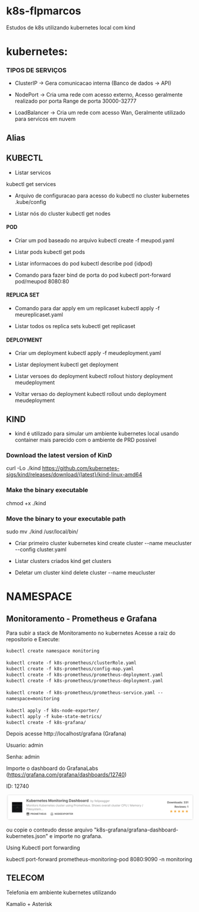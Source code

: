 # k8s-flpmarcos
Estudos de k8s utilizando kubernetes local com kind


# kubernetes:

### TIPOS DE SERVIÇOS
- ClusterIP -> Gera comunicacao interna (Banco de dados -> API)

- NodePort -> Cria uma rede com acesso externo, Acesso geralmente realizado por porta
            Range de porta 30000-32777

- LoadBalancer -> Cria um rede com acesso Wan, Geralmente utilizado para servicos em nuvem


## Alias

## KUBECTL

- Listar servicos

kubectl get services


- Arquivo de configuracao para acesso do kubectl no cluster kubernetes
.kube/config

- Listar nós do cluster
kubectl get nodes

#### POD
- Criar um pod baseado no arquivo 
kubectl create -f meupod.yaml

- Listar pods
kubectl get pods

- Listar informacoes do pod
kubectl describe pod {idpod}

- Comando para fazer bind de porta do pod
kubectl port-forward pod/meupod 8080:80

#### REPLICA SET
- Comando para dar apply em um replicaset
kubectl apply -f meureplicaset.yaml

- Listar todos os replica sets
kubectl get replicaset

#### DEPLOYMENT
- Criar um deployment
kubectl apply -f meudeployment.yaml

- Listar deployment
kubectl get deployment

- Listar versoes do deployment
kubectl rollout history deployment meudeployment

- Voltar versao do deployment
kubectl rollout undo deployment meudeployment




## KIND

- kind é utilizado para simular um ambiente kubernetes local usando container mais parecido com o ambiente de PRD possivel

### Download the latest version of KinD
curl -Lo ./kind https://github.com/kubernetes-sigs/kind/releases/download/{latest}/kind-linux-amd64
### Make the binary executable
chmod +x ./kind
### Move the binary to your executable path
sudo mv ./kind /usr/local/bin/

- Criar primeiro cluster kubernetes
kind create cluster --name meucluster --config cluster.yaml

- Listar clusters criados
kind get clusters

- Deletar um cluster 
kind delete cluster --name meucluster







# NAMESPACE
## Monitoramento - Prometheus e Grafana

Para subir a stack de Monitoramento no kubernetes 
Acesse a raiz do repositorio e Execute:

```
kubectl create namespace monitoring

kubectl create -f k8s-prometheus/clusterRole.yaml
kubectl create -f k8s-prometheus/config-map.yaml
kubectl create -f k8s-prometheus/prometheus-deployment.yaml 
kubectl create -f k8s-prometheus/prometheus-deployment.yaml 

kubectl create -f k8s-prometheus/prometheus-service.yaml --namespace=monitoring

kubectl apply -f k8s-node-exporter/
kubectl apply -f kube-state-metrics/
kubectl create -f k8s-grafana/
```

Depois acesse http://localhost/grafana (Grafana)

Usuario: admin

Senha: admin

Importe o dashboard do GrafanaLabs (https://grafana.com/grafana/dashboards/12740)

ID: 12740

![Image of Dashboard on GrafanaLabs](/monitoring/k8s-grafana/GrafanaDashboardImg.png)

ou copie o conteudo desse arquivo "k8s-grafana/grafana-dashboard-kubernetes.json"
e importe no grafana.


Using Kubectl port forwarding

kubectl port-forward prometheus-monitoring-pod 8080:9090 -n monitoring


## TELECOM

Telefonia em ambiente kubernetes utilizando 

Kamalio + Asterisk